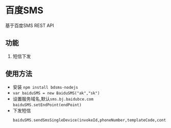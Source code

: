 # 百度SMS
基于百度SMS REST API

## 功能
1. 短信下发

## 使用方法
* 安装 `npm install bdsms-nodejs`
* `var baiduSMS = new BaiduSMS("ak","sk")`
* 设置服务域名,默认`sms.bj.baidubce.com`  
  `baiduSMS.setEndPoint(endPoint)`
* 下发短信
  ```
  baiduSMS.sendSmsSingleDevice(invokeId,phoneNumber,templateCode,contentVar);
  ```